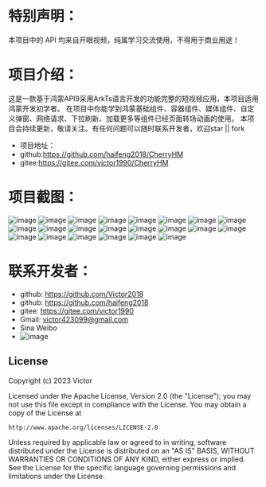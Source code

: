 # 特别声明：
本项目中的 API 均来自开眼视频，纯属学习交流使用，不得用于商业用途！

# 项目介绍：
这是一款基于鸿蒙API9采用ArkTs语言开发的功能完整的短视频应用，本项目适用鸿蒙开发初学者。
在项目中你能学到鸿蒙基础组件、容器组件、媒体组件、自定义弹窗、网络请求、下拉刷新、加载更多等组件已经页面转场动画的使用。
本项目会持续更新，敬请关注。有任何问题可以随时联系开发者，欢迎star || fork
- 项目地址：
 - github:https://github.com/haifeng2018/CherryHM
 - gitee:https://gitee.com/victor1990/CherryHM

# 项目截图：
![image](https://s2.loli.net/2023/03/28/XmI9AJShr4jCPFH.png)
![image](https://s2.loli.net/2023/03/28/g7VCG6YW29XErxF.png)
![image](https://s2.loli.net/2023/03/28/Am8B3LqMvVb9H6R.png)
![image](https://s2.loli.net/2023/03/28/bQAqz51OvucaPt9.png)
![image](https://s2.loli.net/2023/03/28/KRp9gIye2qQawjm.png)
![image](https://s2.loli.net/2023/03/28/GbaqfCmtEO28KzH.png)
![image](https://s2.loli.net/2023/03/28/l8HcWOs1KxRFBNi.png)
![image](https://s2.loli.net/2023/03/28/eCMlSYZRXJz16tw.png)
![image](https://s2.loli.net/2023/03/28/Vg61vxmPU4QJobk.png)
![image](https://s2.loli.net/2023/03/28/6Tu5o7PUHD9byBr.png)
![image](https://s2.loli.net/2023/03/28/y2boPprj3ISGB4T.png)
![image](https://s2.loli.net/2023/03/28/QtVS6wubhD9ed8B.png)
![image](https://s2.loli.net/2023/03/28/c8KRX6HerBMLtf4.png)
![image](https://s2.loli.net/2023/03/28/AfxkFhvXd8WtSGm.png)
![image](https://s2.loli.net/2023/03/28/TUkMQj9ovJWatuq.png)
![image](https://s2.loli.net/2023/03/15/8O1hxGuX5fWdZeq.png)
![image](https://s2.loli.net/2023/03/15/WyxPSD9UcNtCJfI.png)
![image](https://s2.loli.net/2023/03/15/moNYyHVC8bvBdqj.png)
![image](https://s2.loli.net/2023/03/28/k8xi42jp9FJXOuz.png)
![image](https://s2.loli.net/2023/03/28/3kNJHpeuQEvb7Id.png)
![image](https://s2.loli.net/2023/03/28/qWVwGPbMEaB9u7v.png)
![image](https://s2.loli.net/2023/03/28/jHuRK6rFTgt4Y7D.png)


# 联系开发者：
- github: https://github.com/Victor2018
- github: https://github.com/haifeng2018
- gitee: https://gitee.com/victor1990
- Gmail: victor423099@gmail.com
- Sina Weibo
- ![image](https://s2.loli.net/2023/03/08/OYLFCSr4h2NnIk3.jpg)

## License

Copyright (c) 2023 Victor

Licensed under the Apache License, Version 2.0 (the "License");
you may not use this file except in compliance with the License.
You may obtain a copy of the License at

    http://www.apache.org/licenses/LICENSE-2.0

Unless required by applicable law or agreed to in writing, software
distributed under the License is distributed on an "AS IS" BASIS,
WITHOUT WARRANTIES OR CONDITIONS OF ANY KIND, either express or implied.
See the License for the specific language governing permissions and
limitations under the License.

